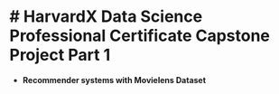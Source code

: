 # # HarvardX Data Science Professional Certificate Capstone Project Part 1

- **Recommender systems with Movielens Dataset**
